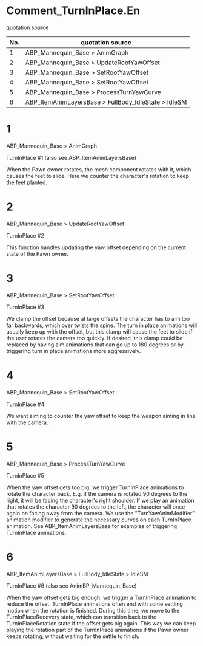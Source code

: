 # Comment_TurnInPlace.En

quotation source

| No. | quotation source                                        |
|-----|---------------------------------------------------------|
| 1   | ABP_Mannequin_Base > AnimGraph                          |
| 2   | ABP_Mannequin_Base > UpdateRootYawOffset                |
| 3   | ABP_Mannequin_Base > SetRootYawOffset                   |
| 4   | ABP_Mannequin_Base > SetRootYawOffset                   |
| 5   | ABP_Mannequin_Base > ProcessTurnYawCurve                |
| 6   | ABP_ItemAnimLayersBase > FullBody_IdleState > IdleSM    |

# 1

ABP_Mannequin_Base > AnimGraph

TurnInPlace #1 (also see ABP_ItemAnimLayersBase)

When the Pawn owner rotates, the mesh component rotates with it, which causes the feet to slide.
Here we counter the character's rotation to keep the feet planted.

# 2

ABP_Mannequin_Base > UpdateRootYawOffset

TurnInPlace #2

This function handles updating the yaw offset depending on the current state of the Pawn owner.

# 3

ABP_Mannequin_Base > SetRootYawOffset

TurnInPlace #3

We clamp the offset because at large offsets the character has to aim too far backwards, which over twists the spine. 
The turn in place animations will usually keep up with the offset, but this clamp will cause the feet to slide if the user rotates the camera too quickly.
If desired, this clamp could be replaced by having aim animations that can go up to 180 degrees or by triggering turn in place animations more aggressively.

# 4

ABP_Mannequin_Base > SetRootYawOffset

TurnInPlace #4

We want aiming to counter the yaw offset to keep the weapon aiming in line with the camera.

# 5

ABP_Mannequin_Base > ProcessTurnYawCurve

TurnInPlace #5

When the yaw offset gets too big, we trigger TurnInPlace animations to rotate the character back. 
E.g. if the camera is rotated 90 degrees to the right, it will be facing the character's right shoulder. 
If we play an animation that rotates the character 90 degrees to the left, the character will once again be facing away from the camera.
We use the "TurnYawAnimModifier" animation modifier to generate the necessary curves on each TurnInPlace animation.
See ABP_ItemAnimLayersBase for examples of triggering TurnInPlace animations.

# 6

ABP_ItemAnimLayersBase > FullBody_IdleState > IdleSM

TurnInPlace #6 (also see AnimBP_Mannequin_Base)

When the yaw offset gets big enough, we trigger a TurnInPlace animation to reduce the offset.
TurnInPlace animations often end with some settling motion when the rotation is finished. 
During this time, we move to the TurnInPlaceRecovery state, which can transition back to the TurnInPlaceRotation state if the offset gets big again.
This way we can keep playing the rotation part of the TurnInPlace animations if the Pawn owner keeps rotating, without waiting for the settle to finish.
